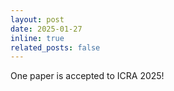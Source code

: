 ```yaml
---
layout: post
date: 2025-01-27
inline: true
related_posts: false
---
```


One paper is accepted to ICRA 2025!
